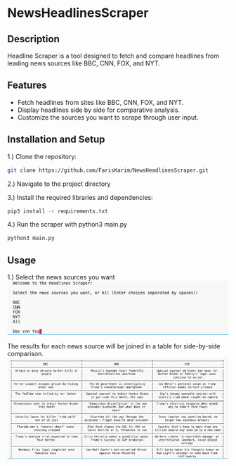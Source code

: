 # NewsHeadlinesScraper

## Description

Headline Scraper is a tool designed to fetch and compare headlines from leading news sources like BBC, CNN, FOX, and NYT. 


## Features
- Fetch headlines from sites like BBC, CNN, FOX, and NYT.
- Display headlines side by side for comparative analysis.
- Customize the sources you want to scrape through user input.


## Installation and Setup

1.) Clone the repository:
   ```bash
   git clone https://github.com/FarisKarim/NewsHeadlinesScraper.git
   ```
2.) Navigate to the project directory

3.) Install the required libraries and dependencies:
   ```bash
   pip3 install -r requirements.txt
   ```

4.) Run the scraper with python3 main.py
   ```bash
   python3 main.py
   ```

## Usage

1.) Select the news sources you want
![Search Image](./images/search.png)

The results for each news source will be joined in a table for side-by-side comparison.
![Results Image](./images/results.png)

